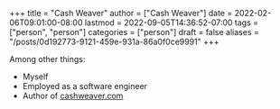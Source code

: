 +++
title = "Cash Weaver"
author = ["Cash Weaver"]
date = 2022-02-06T09:01:00-08:00
lastmod = 2022-09-05T14:36:52-07:00
tags = ["person", "person"]
categories = ["person"]
draft = false
aliases = "/posts/0d192773-9121-459e-931a-86a0f0ce9991"
+++

Among other things:

-   Myself
-   Employed as a software engineer
-   Author of [cashweaver.com](http://cashweaver.com)
